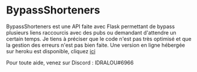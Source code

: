 # BypassShorteners

BypassShorteners est une API faite avec Flask permettant de bypass plusieurs liens raccourcis avec des pubs ou demandant d'attendre un certain temps. Je tiens à préciser que le code n'est pas très optimisé et que la gestion des erreurs n'est pas bien faite.
Une version en ligne hébergée sur heroku est disponible, cliquez [ici](https://bypass-shorteners.herokuapp.com)

Pour toute aide, venez sur Discord : IDRALOU#6966
